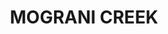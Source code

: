 ---
lastmod: '2025-04-06T06:05:20+00:00'
latitude: -31.973082
layout: suburb
longitude: 151.865806
postcode: '2422'
state: NSW
title: MOGRANI CREEK
url: /nsw/mograni-creek/
---